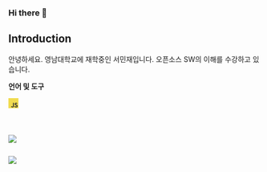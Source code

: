 ### Hi there 👋

## Introduction
안녕하세요. 영남대학교에 재학중인 서민재입니다.
오픈소스 SW의 이해를 수강하고 있습니다.

**언어 및 도구**

<code><img height="20" src="https://raw.githubusercontent.com/github/explore/80688e429a7d4ef2fca1e82350fe8e3517d3494d/topics/javascript/javascript.png"></code>
# <img src="https://img.shields.io/badge/replit-#F26207?style=flat-square&logo=로고&logoColor=#F26207"/>
<img src="https://img.shields.io/badge/replit-#F26207?style=flat-square&logo=Python&logoColor=white"/>

